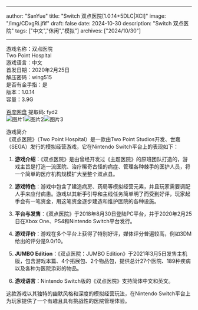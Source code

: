 
---
author: "SanYue"
title: "Switch 双点医院[1.0.14+5DLC|XCI]"
image: "/img/CDxgRi.jfif"
draft: false
date: 2024-10-30
description: "Switch 双点医院"
tags: ["中文","休闲","模拟"]
archives: ["2024/10/30"]

---

游戏名称：双点医院   
Two Point Hospital    
游戏语言：中文  
首发日期：2020年2月25日  
解压密码：wing515  
是否有金手指：是  
版本：1.0.14   
容量：3.9G

[百度网盘](https://pan.baidu.com/s/1hJvSj7530pVSpixVB6ObCQ) 提取码: fyd2  
![图片1](/img/025f82f4aa.jpg)![图片2](/img/0ffaa53e8ab77.jpg)![图片3](/img/0faf1463d04350.jpg)  

游戏简介  
《双点医院》（Two Point Hospital）是一款由Two Point Studios开发、世嘉（SEGA）发行的模拟经营游戏，它在Nintendo Switch平台上的表现如下：

1. **游戏介绍**：《双点医院》是由曾经开发过《主题医院》的原班团队打造的，游戏主旨是打造一流医院、治疗稀奇古怪的病症、管理各种棘手的医护人员，将一个简单的医疗机构规模扩大至整个双点县。

2. **游戏特色**：游戏中包含了建造病房、药局等模拟经营元素，并且玩家需要调配人手来应付病患。游戏以其新手引导和主线任务简单明了而受到好评，玩家起手会有一笔资金，用这笔资金逐步建造和维护医院的各种设施。

3. **平台与发售**：《双点医院》于2018年8月30日登陆PC平台，并于2020年2月25日在Xbox One、PS4和Nintendo Switch平台发行。

4. **游戏评价**：游戏在多个平台上获得了特别好评，媒体评分普遍较高，例如3DM给出的评分是9.0/10。

5. **JUMBO Edition**：《双点医院：JUMBO Edition》于2021年3月5日发售主机版，包含游戏本篇、4个拓展包、2个物品包，提供总计27个医院、189种疾病以及各种为医院添彩的物品。

6. **游戏语言**：Nintendo Switch版的《双点医院》支持简体中文和英文。

这款游戏以其独特的幽默风格和深度的模拟经营玩法，在Nintendo Switch平台上为玩家提供了一个有趣且具有挑战性的医院管理体验。
